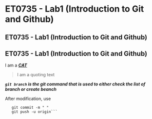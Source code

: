 # ET0735 - Lab1 (Introduction to Git and Github)
## ET0735 - Lab1 (Introduction to Git and Github)
## ET0735 - Lab1 (Introduction to Git and Github)

I am a <ins> ***CAT***</ins>
> I am a quoting text

***`git branch` is the git command that is used to either check the list of branch or create beanch***

After modification, use
```git add 
   git commit -m " "
   git push -u origin```